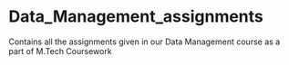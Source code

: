 # Data_Management_assignments
Contains all the assignments given in our Data Management course as a part of M.Tech Coursework
